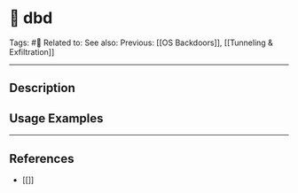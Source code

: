# 💢 dbd
Tags: #💢
Related to: 
See also: 
Previous: [[OS Backdoors]], [[Tunneling & Exfiltration]]

---
## Description


## Usage Examples


---
## References
- [[]]